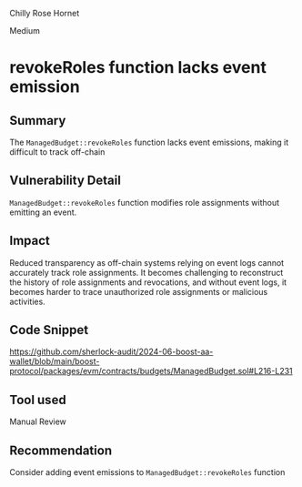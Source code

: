 Chilly Rose Hornet

Medium

# revokeRoles function lacks event emission

## Summary
The `ManagedBudget::revokeRoles` function lacks event emissions, making it difficult to track off-chain

## Vulnerability Detail
``ManagedBudget::revokeRoles`` function modifies role assignments without emitting an event.

## Impact
Reduced transparency as off-chain systems relying on event logs cannot accurately track role assignments. It becomes challenging to reconstruct the history of role assignments and revocations, and without event logs, it becomes harder to trace unauthorized role assignments or malicious activities.

## Code Snippet
https://github.com/sherlock-audit/2024-06-boost-aa-wallet/blob/main/boost-protocol/packages/evm/contracts/budgets/ManagedBudget.sol#L216-L231
## Tool used

Manual Review

## Recommendation
Consider adding event emissions to ``ManagedBudget::revokeRoles`` function